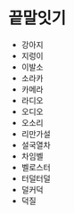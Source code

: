 # 끝말잇기

- 강아지
- 지렁이
- 이발소
- 소라카
- 카메라
- 라디오
- 오디오
- 오소리
- 리만가설
- 설국열차
- 차임벨
- 벨로스터
- 터덜터덜
- 덜커덕
- 덕질
